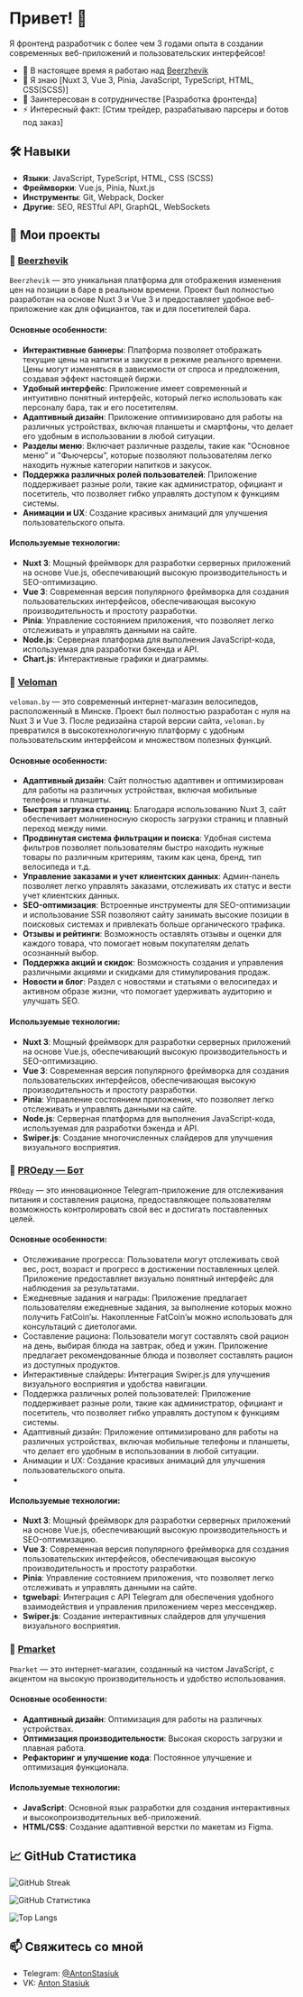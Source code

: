 # Привет! 👋

Я фронтенд разработчик с более чем 3 годами опыта в создании современных веб-приложений и пользовательских интерфейсов!

- 🔭 В настоящее время я работаю над [Beerzhevik](https://app.beerzhevik.ru/banners/)
- 🌱 Я знаю [Nuxt 3, Vue 3, Pinia, JavaScript, TypeScript, HTML, CSS(SCSS)]
- 👯 Заинтересован в сотрудничестве [Разработка фронтенда]
- ⚡ Интересный факт: [Стим трейдер, разрабатываю парсеры и ботов под заказ]

## 🛠 Навыки

- **Языки**: JavaScript, TypeScript, HTML, CSS (SCSS)
- **Фреймворки**: Vue.js, Pinia, Nuxt.js
- **Инструменты**: Git, Webpack, Docker
- **Другие**: SEO, RESTful API, GraphQL, WebSockets

## 🚀 Мои проекты

### 📌 [Beerzhevik](https://app.beerzhevik.ru/banners/)

`Beerzhevik` — это уникальная платформа для отображения изменения цен на позиции в баре в реальном времени. Проект был полностью разработан на основе Nuxt 3 и Vue 3 и предоставляет удобное веб-приложение как для официантов, так и для посетителей бара. 

#### Основные особенности:

- **Интерактивные баннеры**: Платформа позволяет отображать текущие цены на напитки и закуски в режиме реального времени. Цены могут изменяться в зависимости от спроса и предложения, создавая эффект настоящей биржи.
- **Удобный интерфейс**: Приложение имеет современный и интуитивно понятный интерфейс, который легко использовать как персоналу бара, так и его посетителям.
- **Адаптивный дизайн**: Приложение оптимизировано для работы на различных устройствах, включая планшеты и смартфоны, что делает его удобным в использовании в любой ситуации.
- **Разделы меню**: Включает различные разделы, такие как "Основное меню" и "Фьючерсы", которые позволяют пользователям легко находить нужные категории напитков и закусок.
- **Поддержка различных ролей пользователей**: Приложение поддерживает разные роли, такие как администратор, официант и посетитель, что позволяет гибко управлять доступом к функциям системы.
- **Анимации и UX**: Создание красивых анимаций для улучшения пользовательского опыта.

#### Используемые технологии:

- **Nuxt 3**: Мощный фреймворк для разработки серверных приложений на основе Vue.js, обеспечивающий высокую производительность и SEO-оптимизацию.
- **Vue 3**: Современная версия популярного фреймворка для создания пользовательских интерфейсов, обеспечивающая высокую производительность и простоту разработки.
- **Pinia**: Управление состоянием приложения, что позволяет легко отслеживать и управлять данными на сайте.
- **Node.js**: Серверная платформа для выполнения JavaScript-кода, используемая для разработки бэкенда и API.
- **Chart.js**: Интерактивные графики и диаграммы.

### 📌 [Veloman](https://veloman.by/)

`veloman.by` — это современный интернет-магазин велосипедов, расположенный в Минске. Проект был полностью разработан с нуля на Nuxt 3 и Vue 3. После редизайна старой версии сайта, `veloman.by` превратился в высокотехнологичную платформу с удобным пользовательским интерфейсом и множеством полезных функций. 

#### Основные особенности:

- **Адаптивный дизайн**: Сайт полностью адаптивен и оптимизирован для работы на различных устройствах, включая мобильные телефоны и планшеты.
- **Быстрая загрузка страниц**: Благодаря использованию Nuxt 3, сайт обеспечивает молниеносную скорость загрузки страниц и плавный переход между ними.
- **Продвинутая система фильтрации и поиска**: Удобная система фильтров позволяет пользователям быстро находить нужные товары по различным критериям, таким как цена, бренд, тип велосипеда и т.д.
- **Управление заказами и учет клиентских данных**: Админ-панель позволяет легко управлять заказами, отслеживать их статус и вести учет клиентских данных.
- **SEO-оптимизация**: Встроенные инструменты для SEO-оптимизации и использование SSR позволяют сайту занимать высокие позиции в поисковых системах и привлекать больше органического трафика.
- **Отзывы и рейтинги**: Возможность оставлять отзывы и оценки для каждого товара, что помогает новым покупателям делать осознанный выбор.
- **Поддержка акций и скидок**: Возможность создания и управления различными акциями и скидками для стимулирования продаж.
- **Новости и блог**: Раздел с новостями и статьями о велосипедах и активном образе жизни, что помогает удерживать аудиторию и улучшать SEO.

#### Используемые технологии:

- **Nuxt 3**: Мощный фреймворк для разработки серверных приложений на основе Vue.js, обеспечивающий высокую производительность и SEO-оптимизацию.
- **Vue 3**: Современная версия популярного фреймворка для создания пользовательских интерфейсов, обеспечивающая высокую производительность и простоту разработки.
- **Pinia**: Управление состоянием приложения, что позволяет легко отслеживать и управлять данными на сайте.
- **Node.js**: Серверная платформа для выполнения JavaScript-кода, используемая для разработки бэкенда и API.
- **Swiper.js**: Создание многочисленных слайдеров для улучшения визуального восприятия.

### 📌 [PROеду — Бот](https://t.me/pro_edu_official_bot)
`PROеду` — это инновационное Telegram-приложение для отслеживания питания и составления рациона, предоставляющее пользователям возможность контролировать свой вес и достигать поставленных целей.

#### Основные особенности:

- Отслеживание прогресса: Пользователи могут отслеживать свой вес, рост, возраст и прогресс в достижении поставленных целей. Приложение предоставляет визуально понятный интерфейс для наблюдения за результатами.
- Ежедневные задания и награды: Приложение предлагает пользователям ежедневные задания, за выполнение которых можно получить FatCoin’ы. Накопленные FatCoin’ы можно использовать для консультаций с диетологами.
- Составление рациона: Пользователи могут составлять свой рацион на день, выбирая блюда на завтрак, обед и ужин. Приложение предлагает рекомендованные блюда и позволяет составлять рацион из доступных продуктов.
- Интерактивные слайдеры: Интеграция Swiper.js для улучшения визуального восприятия и удобства навигации.
- Поддержка различных ролей пользователей: Приложение поддерживает разные роли, такие как администратор, официант и посетитель, что позволяет гибко управлять доступом к функциям системы.
- Адаптивный дизайн: Приложение оптимизировано для работы на различных устройствах, включая мобильные телефоны и планшеты, что делает его удобным в использовании в любой ситуации.
- Анимации и UX: Создание красивых анимаций для улучшения пользовательского опыта.
- 
#### Используемые технологии:

- **Nuxt 3**: Мощный фреймворк для разработки серверных приложений на основе Vue.js, обеспечивающий высокую производительность и SEO-оптимизацию.
- **Vue 3**: Современная версия популярного фреймворка для создания пользовательских интерфейсов, обеспечивающая высокую производительность и простоту разработки.
- **Pinia**: Управление состоянием приложения, что позволяет легко отслеживать и управлять данными на сайте.
- **tgwebapi**: Интеграция с API Telegram для обеспечения удобного взаимодействия и управления приложением через мессенджер.
- **Swiper.js**: Создание интерактивных слайдеров для улучшения визуального восприятия.

### 📌 [Pmarket](https://pmarket.pythonanywhere.com)

`Pmarket` — это интернет-магазин, созданный на чистом JavaScript, с акцентом на высокую производительность и удобство использования. 

#### Основные особенности:

- **Адаптивный дизайн**: Оптимизация для работы на различных устройствах.
- **Оптимизация производительности**: Высокая скорость загрузки и плавная работа.
- **Рефакторинг и улучшение кода**: Постоянное улучшение и оптимизация функционала.

#### Используемые технологии:

- **JavaScript**: Основной язык разработки для создания интерактивных и высокопроизводительных веб-приложений.
- **HTML/CSS**: Создание адаптивной верстки по макетам из Figma.

## 📈 GitHub Статистика

![GitHub Streak](https://github-readme-streak-stats.herokuapp.com/?user=11Alone11&theme=dark)

![GitHub Статистика](https://github-readme-stats.vercel.app/api?username=11Alone11&show_icons=true&theme=dark)

![Top Langs](https://github-readme-stats.vercel.app/api/top-langs/?username=11Alone11&layout=compact&theme=dark)

## 📫 Свяжитесь со мной

- Telegram: [@AntonStasiuk](https://t.me/AntonStasiuk)
- VK: [Anton Stasiuk](https://vk.com/id298077656)
